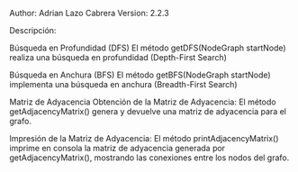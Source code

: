 
Author: Adrian Lazo Cabrera
Version: 2.2.3

Descripción:

Búsqueda en Profundidad (DFS)
El método getDFS(NodeGraph startNode) realiza una búsqueda en profundidad (Depth-First Search) 

Búsqueda en Anchura (BFS)
El método getBFS(NodeGraph startNode) implementa una búsqueda en anchura (Breadth-First Search)

Matriz de Adyacencia
Obtención de la Matriz de Adyacencia: El método getAdjacencyMatrix() genera y devuelve una matriz de adyacencia para el grafo.

Impresión de la Matriz de Adyacencia: El método printAdjacencyMatrix() imprime en consola la matriz de adyacencia generada por getAdjacencyMatrix(), mostrando las conexiones entre los nodos del grafo.



